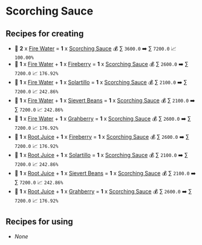 # Scorching Sauce

## Recipes for creating

* 🍳 **2** x [Fire Water](<Fire Water.md>) = **1** x [Scorching Sauce](<Scorching Sauce.md>) 💰 ∑ `3600.0` ➡️ ∑ `7200.0` 📈 `100.00%`
* 🍳 **1** x [Fire Water](<Fire Water.md>) + **1** x [Fireberry](<Fireberry.md>) = **1** x [Scorching Sauce](<Scorching Sauce.md>) 💰 ∑ `2600.0` ➡️ ∑ `7200.0` 📈 `176.92%`
* 🍳 **1** x [Fire Water](<Fire Water.md>) + **1** x [Solartillo](<Solartillo.md>) = **1** x [Scorching Sauce](<Scorching Sauce.md>) 💰 ∑ `2100.0` ➡️ ∑ `7200.0` 📈 `242.86%`
* 🍳 **1** x [Fire Water](<Fire Water.md>) + **1** x [Sievert Beans](<Sievert Beans.md>) = **1** x [Scorching Sauce](<Scorching Sauce.md>) 💰 ∑ `2100.0` ➡️ ∑ `7200.0` 📈 `242.86%`
* 🍳 **1** x [Fire Water](<Fire Water.md>) + **1** x [Grahberry](<Grahberry.md>) = **1** x [Scorching Sauce](<Scorching Sauce.md>) 💰 ∑ `2600.0` ➡️ ∑ `7200.0` 📈 `176.92%`
* 🍳 **1** x [Root Juice](<Root Juice.md>) + **1** x [Fireberry](<Fireberry.md>) = **1** x [Scorching Sauce](<Scorching Sauce.md>) 💰 ∑ `2600.0` ➡️ ∑ `7200.0` 📈 `176.92%`
* 🍳 **1** x [Root Juice](<Root Juice.md>) + **1** x [Solartillo](<Solartillo.md>) = **1** x [Scorching Sauce](<Scorching Sauce.md>) 💰 ∑ `2100.0` ➡️ ∑ `7200.0` 📈 `242.86%`
* 🍳 **1** x [Root Juice](<Root Juice.md>) + **1** x [Sievert Beans](<Sievert Beans.md>) = **1** x [Scorching Sauce](<Scorching Sauce.md>) 💰 ∑ `2100.0` ➡️ ∑ `7200.0` 📈 `242.86%`
* 🍳 **1** x [Root Juice](<Root Juice.md>) + **1** x [Grahberry](<Grahberry.md>) = **1** x [Scorching Sauce](<Scorching Sauce.md>) 💰 ∑ `2600.0` ➡️ ∑ `7200.0` 📈 `176.92%`


## Recipes for using

* _None_
